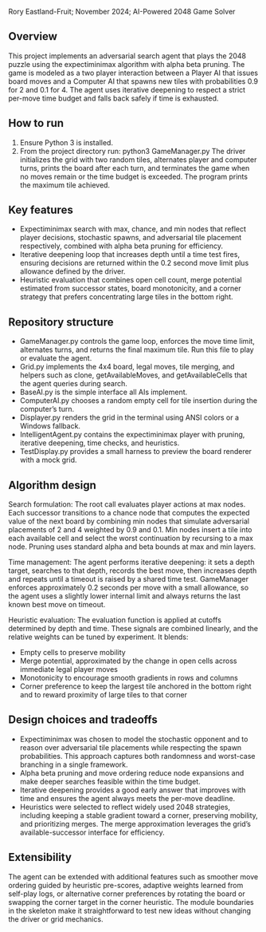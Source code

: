 Rory Eastland-Fruit; November 2024; AI-Powered 2048 Game Solver

Overview
--------
This project implements an adversarial search agent that plays the 2048 puzzle using the expectiminimax algorithm with alpha beta pruning. 
The game is modeled as a two player interaction between a Player AI that issues board moves and a Computer AI that spawns new tiles with probabilities 
0.9 for 2 and 0.1 for 4. The agent uses iterative deepening to respect a strict per-move time budget and falls back safely if time is exhausted.

How to run
----------
1. Ensure Python 3 is installed.
2. From the project directory run: python3 GameManager.py
   The driver initializes the grid with two random tiles, alternates player and computer turns, prints the board after each turn, and terminates the game 
   when no moves remain or the time budget is exceeded. The program prints the maximum tile achieved.

Key features
------------
* Expectiminimax search with max, chance, and min nodes that reflect player decisions, stochastic spawns, and adversarial tile placement respectively, 
    combined with alpha beta pruning for efficiency.
* Iterative deepening loop that increases depth until a time test fires, ensuring decisions are returned within the 0.2 second move limit plus allowance 
    defined by the driver.
* Heuristic evaluation that combines open cell count, merge potential estimated from successor states, board monotonicity, and a corner strategy that 
    prefers concentrating large tiles in the bottom right.

Repository structure
--------------------
* GameManager.py controls the game loop, enforces the move time limit, alternates turns, and returns the final maximum tile. Run this file to play or 
    evaluate the agent.
* Grid.py implements the 4x4 board, legal moves, tile merging, and helpers such as clone, getAvailableMoves, and getAvailableCells that the agent queries 
    during search.
* BaseAI.py is the simple interface all AIs implement.
* ComputerAI.py chooses a random empty cell for tile insertion during the computer’s turn.
* Displayer.py renders the grid in the terminal using ANSI colors or a Windows fallback.
* IntelligentAgent.py contains the expectiminimax player with pruning, iterative deepening, time checks, and heuristics.
* TestDisplay.py provides a small harness to preview the board renderer with a mock grid.

Algorithm design
----------------
Search formulation:
The root call evaluates player actions at max nodes. Each successor transitions to a chance node that computes the expected value of the next board by 
combining min nodes that simulate adversarial placements of 2 and 4 weighted by 0.9 and 0.1. Min nodes insert a tile into each available cell and select 
the worst continuation by recursing to a max node. Pruning uses standard alpha and beta bounds at max and min layers.

Time management:
The agent performs iterative deepening: it sets a depth target, searches to that depth, records the best move, then increases depth and repeats until a 
timeout is raised by a shared time test. GameManager enforces approximately 0.2 seconds per move with a small allowance, so the agent uses a slightly 
lower internal limit and always returns the last known best move on timeout.

Heuristic evaluation:
The evaluation function is applied at cutoffs determined by depth and time. These signals are combined linearly, and the relative weights can be tuned by 
experiment. It blends:

* Empty cells to preserve mobility
* Merge potential, approximated by the change in open cells across immediate legal player moves
* Monotonicity to encourage smooth gradients in rows and columns
* Corner preference to keep the largest tile anchored in the bottom right and to reward proximity of large tiles to that corner

Design choices and tradeoffs
----------------------------
* Expectiminimax was chosen to model the stochastic opponent and to reason over adversarial tile placements while respecting the spawn probabilities. 
    This approach captures both randomness and worst-case branching in a single framework.
* Alpha beta pruning and move ordering reduce node expansions and make deeper searches feasible within the time budget.
* Iterative deepening provides a good early answer that improves with time and ensures the agent always meets the per-move deadline.
* Heuristics were selected to reflect widely used 2048 strategies, including keeping a stable gradient toward a corner, preserving mobility, and 
    prioritizing merges. The merge approximation leverages the grid’s available-successor interface for efficiency.

Extensibility
-------------
The agent can be extended with additional features such as smoother move ordering guided by heuristic pre-scores, adaptive weights learned from self-play logs, 
or alternative corner preferences by rotating the board or swapping the corner target in the corner heuristic. The module boundaries in the skeleton make it 
straightforward to test new ideas without changing the driver or grid mechanics.
